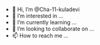 - 👋 Hi, I’m @Cha-11-kuladevi
- 👀 I’m interested in ...
- 🌱 I’m currently learning ...
- 💞️ I’m looking to collaborate on ...
- 📫 How to reach me ...

<!---
Cha-11-kuladevi/Cha-11-kuladevi is a ✨ special ✨ repository because its `README.md` (this file) appears on your GitHub profile.
You can click the Preview link to take a look at your changes.
--->
